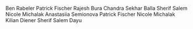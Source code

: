 Ben Rabeler
Patrick Fischer 
Rajesh Bura
Chandra Sekhar Balla
Sherif Salem
Nicole Michalak
Anastasiia Semionova
Patrick Fischer
Nicole Michalak
Kilian Diener
Sherif Salem
Dayu

